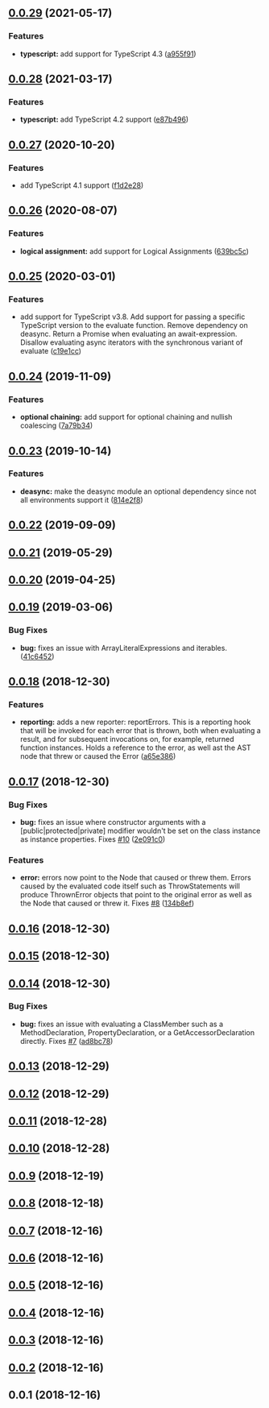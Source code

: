 ## [0.0.29](https://github.com/wessberg/ts-evaluator/compare/v0.0.28...v0.0.29) (2021-05-17)

### Features

- **typescript:** add support for TypeScript 4.3 ([a955f91](https://github.com/wessberg/ts-evaluator/commit/a955f9199553cdd4ef79b2c00c9d866fed0ccf76))

## [0.0.28](https://github.com/wessberg/ts-evaluator/compare/v0.0.27...v0.0.28) (2021-03-17)

### Features

- **typescript:** add TypeScript 4.2 support ([e87b496](https://github.com/wessberg/ts-evaluator/commit/e87b4962e8453926171607f29bbbf5e05a014714))

## [0.0.27](https://github.com/wessberg/ts-evaluator/compare/v0.0.26...v0.0.27) (2020-10-20)

### Features

- add TypeScript 4.1 support ([f1d2e28](https://github.com/wessberg/ts-evaluator/commit/f1d2e283e164021150c693c037d26e8e5a928df9))

## [0.0.26](https://github.com/wessberg/ts-evaluator/compare/v0.0.25...v0.0.26) (2020-08-07)

### Features

- **logical assignment:** add support for Logical Assignments ([639bc5c](https://github.com/wessberg/ts-evaluator/commit/639bc5ce192de9b1d7d87ac525038af409d4a4b3))

## [0.0.25](https://github.com/wessberg/ts-evaluator/compare/v0.0.24...v0.0.25) (2020-03-01)

### Features

- add support for TypeScript v3.8. Add support for passing a specific TypeScript version to the evaluate function. Remove dependency on deasync. Return a Promise when evaluating an await-expression. Disallow evaluating async iterators with the synchronous variant of evaluate ([c19e1cc](https://github.com/wessberg/ts-evaluator/commit/c19e1cca6ba84c38bbb63f3c0a8db8f0722a2e63))

## [0.0.24](https://github.com/wessberg/ts-evaluator/compare/v0.0.23...v0.0.24) (2019-11-09)

### Features

- **optional chaining:** add support for optional chaining and nullish coalescing ([7a79b34](https://github.com/wessberg/ts-evaluator/commit/7a79b34e6dd098a87f98bfab64c707a640c55ade))

## [0.0.23](https://github.com/wessberg/ts-evaluator/compare/v0.0.22...v0.0.23) (2019-10-14)

### Features

- **deasync:** make the deasync module an optional dependency since not all environments support it ([814e2f8](https://github.com/wessberg/ts-evaluator/commit/814e2f857132b9ff356a15be0c41217eb5c27f64))

## [0.0.22](https://github.com/wessberg/ts-evaluator/compare/v0.0.21...v0.0.22) (2019-09-09)

## [0.0.21](https://github.com/wessberg/ts-evaluator/compare/v0.0.20...v0.0.21) (2019-05-29)

## [0.0.20](https://github.com/wessberg/ts-evaluator/compare/v0.0.19...v0.0.20) (2019-04-25)

## [0.0.19](https://github.com/wessberg/ts-evaluator/compare/v0.0.18...v0.0.19) (2019-03-06)

### Bug Fixes

- **bug:** fixes an issue with ArrayLiteralExpressions and iterables. ([41c6452](https://github.com/wessberg/ts-evaluator/commit/41c6452342b31f606ee5fb9c4c50c6bc2d867e76))

## [0.0.18](https://github.com/wessberg/ts-evaluator/compare/v0.0.17...v0.0.18) (2018-12-30)

### Features

- **reporting:** adds a new reporter: reportErrors. This is a reporting hook that will be invoked for each error that is thrown, both when evaluating a result, and for subsequent invocations on, for example, returned function instances. Holds a reference to the error, as well ast the AST node that threw or caused the Error ([a65e386](https://github.com/wessberg/ts-evaluator/commit/a65e3861a1659e80ffd46e9c2ed48dff756dfebc))

## [0.0.17](https://github.com/wessberg/ts-evaluator/compare/v0.0.16...v0.0.17) (2018-12-30)

### Bug Fixes

- **bug:** fixes an issue where constructor arguments with a [public|protected|private] modifier wouldn't be set on the class instance as instance properties. Fixes [#10](https://github.com/wessberg/ts-evaluator/issues/10) ([2e091c0](https://github.com/wessberg/ts-evaluator/commit/2e091c034c46832715a493c26dc0a320de8c9ff9))

### Features

- **error:** errors now point to the Node that caused or threw them. Errors caused by the evaluated code itself such as ThrowStatements will produce ThrownError objects that point to the original error as well as the Node that caused or threw it. Fixes [#8](https://github.com/wessberg/ts-evaluator/issues/8) ([134b8ef](https://github.com/wessberg/ts-evaluator/commit/134b8efc4ea5854695883150641ffabac413bd5c))

## [0.0.16](https://github.com/wessberg/ts-evaluator/compare/v0.0.15...v0.0.16) (2018-12-30)

## [0.0.15](https://github.com/wessberg/ts-evaluator/compare/v0.0.14...v0.0.15) (2018-12-30)

## [0.0.14](https://github.com/wessberg/ts-evaluator/compare/v0.0.13...v0.0.14) (2018-12-30)

### Bug Fixes

- **bug:** fixes an issue with evaluating a ClassMember such as a MethodDeclaration, PropertyDeclaration, or a GetAccessorDeclaration directly. Fixes [#7](https://github.com/wessberg/ts-evaluator/issues/7) ([ad8bc78](https://github.com/wessberg/ts-evaluator/commit/ad8bc78f585f13211329ba7345d9c5b2d3b9d201))

## [0.0.13](https://github.com/wessberg/ts-evaluator/compare/v0.0.12...v0.0.13) (2018-12-29)

## [0.0.12](https://github.com/wessberg/ts-evaluator/compare/v0.0.11...v0.0.12) (2018-12-29)

## [0.0.11](https://github.com/wessberg/ts-evaluator/compare/v0.0.10...v0.0.11) (2018-12-28)

## [0.0.10](https://github.com/wessberg/ts-evaluator/compare/v0.0.9...v0.0.10) (2018-12-28)

## [0.0.9](https://github.com/wessberg/ts-evaluator/compare/v0.0.8...v0.0.9) (2018-12-19)

## [0.0.8](https://github.com/wessberg/ts-evaluator/compare/v0.0.7...v0.0.8) (2018-12-18)

## [0.0.7](https://github.com/wessberg/ts-evaluator/compare/v0.0.6...v0.0.7) (2018-12-16)

## [0.0.6](https://github.com/wessberg/ts-evaluator/compare/v0.0.5...v0.0.6) (2018-12-16)

## [0.0.5](https://github.com/wessberg/ts-evaluator/compare/v0.0.4...v0.0.5) (2018-12-16)

## [0.0.4](https://github.com/wessberg/ts-evaluator/compare/v0.0.3...v0.0.4) (2018-12-16)

## [0.0.3](https://github.com/wessberg/ts-evaluator/compare/v0.0.2...v0.0.3) (2018-12-16)

## [0.0.2](https://github.com/wessberg/ts-evaluator/compare/v0.0.1...v0.0.2) (2018-12-16)

## 0.0.1 (2018-12-16)
